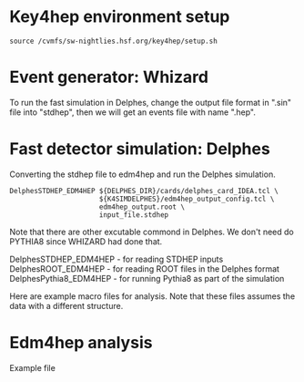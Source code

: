 # Key4hep environment setup
```
source /cvmfs/sw-nightlies.hsf.org/key4hep/setup.sh
```

# Event generator: Whizard
To run the fast simulation in Delphes, change the output file format in ".sin" file into "stdhep", then we will get an events file with name ".hep".
# Fast detector simulation: Delphes
Converting the stdhep file to edm4hep and run the Delphes simulation.
```
DelphesSTDHEP_EDM4HEP ${DELPHES_DIR}/cards/delphes_card_IDEA.tcl \
                      ${K4SIMDELPHES}/edm4hep_output_config.tcl \
                      edm4hep_output.root \
                      input_file.stdhep
 ```
Note that there are other excutable commond in Delphes. We don't need do PYTHIA8 since WHIZARD had done that.

DelphesSTDHEP_EDM4HEP - for reading STDHEP inputs
DelphesROOT_EDM4HEP - for reading ROOT files in the Delphes format
DelphesPythia8_EDM4HEP - for running Pythia8 as part of the simulation

Here are example macro files for analysis. Note that these files assumes the data with a different structure.
# Edm4hep analysis
Example file
